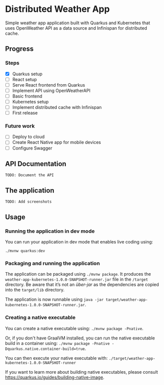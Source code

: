 # Distributed Weather App

Simple weather app application built with Quarkus and Kubernetes that uses OpenWeather API
as a data source and Infinispan for distributed cache.


## Progress
### Steps
- [X] Quarkus setup
- [ ] React setup
- [ ] Serve React frontend from Quarkus
- [ ] Implement API using OpenWeatherAPI
- [ ] Basic frontend
- [ ] Kubernetes setup
- [ ] Implement distributed cache with Infinispan
- [ ] First release

### Future work
- [ ] Deploy to cloud
- [ ] Create React Native app for mobile devices
- [ ] Configure Swagger

## API Documentation

    TODO: Document the API

## The application

    TODO: Add screenshots

## Usage
### Running the application in dev mode

You can run your application in dev mode that enables live coding using:
```
./mvnw quarkus:dev
```

### Packaging and running the application

The application can be packaged using `./mvnw package`.
It produces the `weather-app-kubernetes-1.0.0-SNAPSHOT-runner.jar` file in the `/target` directory.
Be aware that it’s not an _über-jar_ as the dependencies are copied into the `target/lib` directory.

The application is now runnable using `java -jar target/weather-app-kubernetes-1.0.0-SNAPSHOT-runner.jar`.

### Creating a native executable

You can create a native executable using: `./mvnw package -Pnative`.

Or, if you don't have GraalVM installed, you can run the native executable build in a container using: `./mvnw package -Pnative -Dquarkus.native.container-build=true`.

You can then execute your native executable with: `./target/weather-app-kubernetes-1.0.0-SNAPSHOT-runner`

If you want to learn more about building native executables, please consult https://quarkus.io/guides/building-native-image.